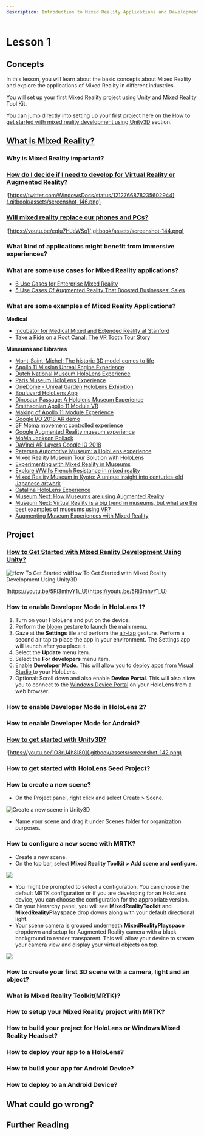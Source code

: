 ```yaml
---
description: Introduction to Mixed Reality Applications and Development
---
```


# Lesson 1

## Concepts

In this lesson, you will learn about the basic concepts about Mixed Reality and explore the applications of Mixed Reality in different industries. 

You will set up your first Mixed Reality project using Unity and Mixed Reality Tool Kit.

You can jump directly into setting up your first project here on the[ How to get started with mixed reality development using Unity3D](lesson1.md#how-to-get-started-with-mixed-reality-development-using-unity) section. 

## [What is Mixed Reality?](what-is-mixed-reality.md) 

### Why is Mixed Reality important?

### [How do I decide if I need to develop for Virtual Reality or Augmented Reality?](https://twitter.com/WindowsDocs/status/1212766878235602944)

![https://twitter.com/WindowsDocs/status/1212766878235602944](.gitbook/assets/screenshot-146.png)

### [Will mixed reality replace our phones and PCs?](https://youtu.be/eqIu7HJeWSo)

![https://youtu.be/eqIu7HJeWSo](.gitbook/assets/screenshot-144.png)

### What kind of applications might benefit from immersive experiences?

### What are some use cases for Mixed Reality applications?

* [6 Use Cases for Enterprise Mixed Reality](https://www.kaleidoinsights.com/6-use-cases-for-enterprise-mixed-reality/)
* [5 Use Cases Of Augmented Reality That Boosted Businesses’ Sales](https://medium.com/swlh/5-use-cases-of-augmented-reality-that-boosted-businesses-sales-2114ac35bf5a)

### What are some examples of Mixed Reality Applications?

**Medical**

* [Incubator for Medical Mixed and Extended Reality at Stanford](http://med.stanford.edu/immers/relatedlabs.html)
* [Take a Ride on a Root Canal: The VR Tooth Tour Story](https://sketchfab.com/blogs/community/take-a-ride-on-a-root-canal-the-vr-tooth-tour-story/?utm_source=social&utm_medium=twitter&utm_campaign=blog-post&utm_content=Take%20a%20Ride%20on%20a%20Root%20Canal:%20The%20VR%20Tooth%20Tour%20Story)

**Museums and Libraries**

* [Mont-Saint-Michel: The historic 3D model comes to life](https://www.microsoft.com/inculture/arts/le-mont-saint-michel-mixed-reality/?ocid=AID746216_QSG_283790)
* [Apollo 11 Mission Unreal Engine Experience](https://youtu.be/C7QbR2d8RNI)
* [Dutch National Museum HoloLens Experience](https://www.youtube.com/watch?v=L9dcBfaJ2GY&feature=youtu.be)
* [Paris Museum HoloLens Experience](https://hololens.reality.news/news/microsofts-hololens-morphs-paris-museum-model-mont-saint-michel-into-masterpiece-ar-0190095/)
* [OneDome - Unreal Garden HoloLens Exhibition](https://youtu.be/ewwm7DgDip0)
* [Bouluvard HoloLens App](https://youtu.be/f3575f3DOOw)
* [Dinosaur Passage: A Hololens Museum Experience](https://youtu.be/Z-6CveTUFYY)
* [Smithsonian Apollo 11 Module VR](https://3d.si.edu/apollo11cm)
* [Making of Apollo 11 Module Experience](https://youtu.be/Xyiy2fiV_Mc)
* [Google I/O 2018 AR demo](https://developers.google.com/ar/develop/java/augmented-images/)
* [SF Moma movement controlled experience](https://www.frogdesign.com/work/sf-moma)
* [Google Augmented Reality museum experience](https://youtu.be/ASWqxIgR4L8)
* [MoMa Jackson Pollack](https://archinect.com/news/article/150061965/an-augmented-reality-art-exhibit-hijacks-moma-s-jackson-pollock-gallery)
* [DaVinci AR Layers Google IO 2018](https://youtu.be/MeZcQguH124?t=113)
* [Petersen Automotive Museum: a HoloLens experience](https://youtu.be/DdM786eiIa8)
* [Mixed Reality Museum Tour Solution with HoloLens](https://mspoweruser.com/company-offers-bespoke-mixed-reality-museum-tour-solution-using-the-microsoft-hololens/)
* [Experimenting with Mixed Reality in Museums](https://segd.org/experimenting-microsoft-mixed-reality-museums)
* [Explore WWII’s French Resistance in mixed reality](https://www.microsoft.com/inculture/arts/museum-liberation-of-paris-mixed-reality/)
* [Mixed Reality Museum in Kyoto: A unique insight into centuries-old Japanese artwork](https://news.microsoft.com/apac/features/mixed-reality-museum-kyoto-unique-insight-centuries-old-japanese-artwork/)
* [Catalina HoloLens Experience](https://mw18.mwconf.org/glami/catalina-hololens-experience/)
* [Museum Next: How Museums are using Augmented Reality](https://www.museumnext.com/article/how-museums-are-using-augmented-reality/)
* [Museum Next: Virtual Reality is a big trend in museums, but what are the best examples of museums using VR?](https://www.museumnext.com/article/how-museums-are-using-virtual-reality/)
* [Augmenting Museum Experiences with Mixed Reality](http://www.academia.edu/download/38879412/KSCE04HughesEtAl.pdf)

## Project

### [How to Get Started with Mixed Reality Development Using Unity?](https://www.youtube.com/watch?v=5Ri3mhvY1_U)

![How To Get Started witHow To Get Started with Mixed Reality Development Using Unity3D](.gitbook/assets/screenshot-140.png)

[https://youtu.be/5Ri3mhvY1\_U](https://youtu.be/5Ri3mhvY1_U)

### How to enable Developer Mode in HoloLens 1?

1. Turn on your HoloLens and put on the device.
2. Perform the [bloom](%20https://docs.microsoft.com/en-us/windows/mixed-reality/system-gesture#bloom?WT.mc_id=github-mixedrealitycurriculum-ayyonet) gesture to launch the main menu.
3. Gaze at the **Settings** tile and perform the [air-tap](https://docs.microsoft.com/en-us/windows/mixed-reality/gaze-and-commit#composite-gestures?WT.mc_id=github-mixedrealitycurriculum-ayyonet) gesture. Perform a second air tap to place the app in your environment. The Settings app will launch after you place it.
4. Select the **Update** menu item.
5. Select the **For developers** menu item.
6. Enable **Developer Mode**. This will allow you to [deploy apps from Visual Studio ](https://docs.microsoft.com/en-us/windows/mixed-reality/using-visual-studio?WT.mc_id=github-mixedrealitycurriculum-ayyonet)to your HoloLens.
7. Optional: Scroll down and also enable **Device Portal**. This will also allow you to connect to the [Windows Device Portal](https://docs.microsoft.com/en-us/windows/mixed-reality/using-the-windows-device-portal?WT.mc_id=github-mixedrealitycurriculum-ayyonet) on your HoloLens from a web browser.

### How to enable Developer Mode in HoloLens 2?

### How to enable Developer Mode for Android?

### [How to get started with Unity3D?](https://youtu.be/1O3rU4h8I80)

![https://youtu.be/1O3rU4h8I80](.gitbook/assets/screenshot-142.png)

### How to get started with HoloLens Seed Project?

### How to create a new scene?

* On the Project panel, right click and select Create &gt; Scene.

![Create a new scene in Unity3D](.gitbook/assets/screenshot-156.png)

* Name your scene and drag it under Scenes folder for organization purposes.

### How to configure a new scene with MRTK?

* Create a new scene.
* On the top bar, select **Mixed Reality Toolkit &gt; Add scene and configure**.

![](.gitbook/assets/screenshot-153.png)

* You might be prompted to select a configuration. You can choose the default MRTK configuration or if you are developing for an HoloLens device, you can choose the configuration for the appropriate version.
* On your hierarchy panel, you will see **MixedRealityToolkit** and **MixedRealityPlayspace** drop downs along with your default directional light.
* Your scene camera is grouped underneath **MixedRealityPlayspace** dropdown and setup for Augmented Reality camera with a black background to render transparent. This will allow your device to stream your camera view and display your virtual objects on top. 

![](.gitbook/assets/screenshot-155.png)

### How to create your first 3D scene with a camera, light and an object?

### What is Mixed Reality Toolkit\(MRTK\)?

### How to setup your Mixed Reality project with MRTK?

### How to build your project for HoloLens or Windows Mixed Reality Headset?

### How to deploy your app to a HoloLens?

### How to build your app for Android Device?

### How to deploy to an Android Device?

## What could go wrong?

## Further Reading

